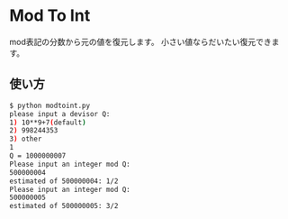 # Mod To Int

mod表記の分数から元の値を復元します。
小さい値ならだいたい復元できます。

## 使い方

```bash
$ python modtoint.py
please input a devisor Q:
1) 10**9+7(default)
2) 998244353
3) other
1
Q = 1000000007
Please input an integer mod Q:
500000004
estimated of 500000004: 1/2
Please input an integer mod Q:
500000005
estimated of 500000005: 3/2
```
